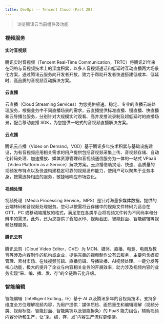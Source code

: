 ```yaml
---
title: DevOps -- Tencent Cloud (Part 20)
---
```


> 浏览腾讯云当前组件及功能

### 视频服务

#### 实时音视频

腾讯实时音视频（Tencent Real-Time Communication，TRTC）将腾讯21年来在网络与音视频技术上的深度积累，以多人音视频通话和低延时互动直播两大场景化方案，通过腾讯云服务向开发者开放，致力于帮助开发者快速搭建低成本、低延时、高品质的音视频互动解决方案。

#### 云直播

云直播（Cloud Streaming Services）为您提供极速、稳定、专业的直播云端处理服务，根据业务中不同直播场景的需求，云直播提供标准直播、慢直播、快直播和云导播台服务，分别针对大规模实时观看、高并发推流录制及超低延时的直播场景，配合移动直播 SDK，为您提供一站式的音视频直播解决方案。


#### 云点播

腾讯云点播（Video on Demand，VOD）基于腾讯多年技术积累与基础设施建设，为有音视频应用相关需求的用户提供包括音视频采集上传、音视频存储、自动化转码处理、加速播放、媒体资源管理和音视频通信服务为一体的一站式 VPaaS （Video Platform as a Service）解决方案。云点播借助灵活、快速、高质量的视频发布特点以及快速构建稳定可靠的视频发布能力，使用户可以聚焦于业务本身，按需选择相应的服务，敏捷地响应市场变化。


#### 视频处理

视频处理（Media Processing Service，MPS）是针对海量多媒体数据，提供的云端转码和音视频处理服务。您可以按需将云存储中的视频文件转码为适合在 OTT、PC 或移动端播放的格式，满足您在各类平台将视频文件转为不同码率和分辨率的需求。此外，还为您提供了叠加水印、视频截图、智能封面、智能编辑等视频处理服务。

#### 腾讯云剪

腾讯云剪（Cloud Video Editor，CVE）为 MCN、媒体、直播、电竞、电商及教育等涉及内容制作的机构或企业，提供完善的视频制作公有云服务，主要包含媒资管理、素材市场、在线视频剪辑、直播剪辑、导播轮播、AI视频处理、一键分发等核心功能，极大的提升了企业与内容相关业务的开展效率，助力涉及视频内容的业务实现“采、编、播、发、存”的全链路云化升级。

### 智能编辑

智能编辑（Intelligent Editing，IE）基于 AI 以及腾讯多年的音视频技术，支持多维度全方位理解视频内容，为用户提供：媒体质检、画质重生和编辑理解（视频分类、视频标签、智能封面、智能集锦以及智能拆条）的 PaaS 能力组合，辅助视频内容分析和生产，让“采、编、存、发”内容生产流程更便捷。


